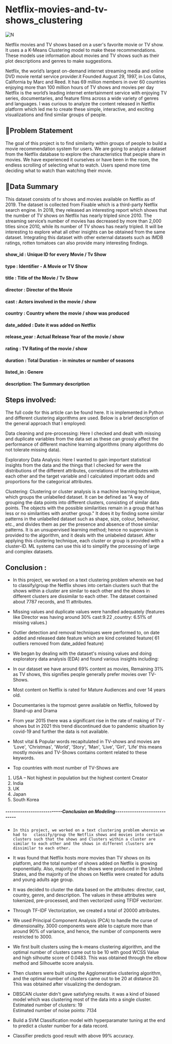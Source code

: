 # Netflix-movies-and-tv-shows_clustering

![N](https://user-images.githubusercontent.com/109894515/206646493-0092c3b0-5fa5-4dbd-a295-07a4f9528fb7.jpg)

Netflix movies and TV shows based on a user's favorite movie or TV show. It uses a a K-Means Clustering model to make these recommendations. These models use information about movies and TV shows such as their plot descriptions and genres to make suggestions.


Netflix, the world’s largest on-demand internet streaming media and online DVD movie rental service provider.it Founded August 29, 1997, in Los Gatos, California by Marc and Reed. It has 69 million members in over 60 countries enjoying more than 100 million hours of TV shows and movies per day Netflix is the world’s leading internet entertainment service with enjoying TV series, documentaries, and feature films across a wide variety of genres and languages. I was curious to analyze the content released in Netflix platform which led me to create these simple, interactive, and exciting visualizations and find similar groups of people.

## **📖Problem Statement**
The goal of this project is to find similarity within groups of people to build a movie recommendation system for users. We are going to analyze a dataset from the Netflix database to explore the characteristics that people share in movies. We have experienced it ourselves or have been in the room, the endless scrolling of selecting what to watch. Users spend more time deciding what to watch than watching their movie.

## **📖Data Summary**
This dataset consists of tv shows and movies available on Netflix as of 2019. The dataset is collected from Fixable which is a third-party Netflix search engine. In 2018, they released an interesting report which shows that the number of TV shows on Netflix has nearly tripled since 2010. The streaming service’s number of movies has decreased by more than 2,000 titles since 2010, while its number of TV shows has nearly tripled. It will be interesting to explore what all other insights can be obtained from the same dataset. Integrating this dataset with other external datasets such as IMDB ratings, rotten tomatoes can also provide many interesting findings.

   #### show_id : Unique ID for every Movie / Tv Show
    
  ####   type : Identifier - A Movie or TV Show
    
   #### title : Title of the Movie / Tv Show
    
   #### director : Director of the Movie
    
   #### cast : Actors involved in the movie / show
    
   #### country : Country where the movie / show was produced
    
   #### date_added : Date it was added on Netflix
    
   #### release_year : Actual Release Year of the movie / show
    
  ####  rating : TV Rating of the movie / show
    
  ####  duration : Total Duration - in minutes or number of seasons
    
  ####  listed_in : Genere
    
  ####  description: The Summary description
  
## Steps involved:

The full code for this article can be found here. It is implemented in Python and different clustering algorithms are used. Below is a brief description of the general approach that I employed:

Data cleaning and pre-processing: Here I checked and dealt with missing and duplicate variables from the data set as these can grossly affect the performance of different machine learning algorithms (many algorithms do not tolerate missing data).
    
 Exploratory Data Analysis: Here I wanted to gain important statistical insights from the data and the things that I checked for were the distributions of the different attributes, correlations of the attributes with each other and the target variable and I calculated important odds and proportions for the categorical attributes.
    
Clustering: Clustering or cluster analysis is a machine learning technique, which groups the unlabelled dataset. It can be defined as "A way of grouping the data points into different clusters, consisting of similar data points. The objects with the possible similarities remain in a group that has less or no similarities with another group." It does it by finding some similar patterns in the unlabelled dataset such as shape, size, colour, behaviour, etc., and divides them as per the presence and absence of those similar patterns. It is an unsupervised learning method; hence no supervision is provided to the algorithm, and it deals with the unlabeled dataset. After applying this clustering technique, each cluster or group is provided with a cluster-ID. ML systems can use this id to simplify the processing of large and complex datasets.

## Conclusion :

*  In this project, we worked on a text clustering problem wherein we had to classify/group the Netflix shows into certain clusters such that the shows within a cluster are similar to each other and the shows in different clusters are dissimilar to each other. The dataset contained about 7787 records, and 11 attributes. 

* Missing values and duplicate values were handled adequately (features like Director was having around 30% cast:9.22 ,country: 6.51% of missing values.)

* Outlier detection and removal techniques were performed to, on date added and released date feature which are kind corelated feature( 61 outliers removed from date_added feature)

*  We began by dealing with the dataset's missing values and doing exploratory 
data analysis (EDA) and found various insights including:


*   In our dataset we have around 69% content as movies, Remaining 31% as TV shows, this signifies people generally prefer movies over TV-Shows.
*	Most content on Netflix is rated for Mature Audiences and over 14 years old.
*	Documentaries  is the topmost genre available on Netflix, followed by Stand-up and Drama
*	From year 2015 there was a significant rise in the rate of making of TV -shows but in 2021 this trend discontinued due to pandemic situation by covid-19 and further the data is not available. 
*	Most vital & Popular words recapitulated in TV-shows and movies are ‘Love', 'Christmas', 'World', 'Story', 'Man', 'Live', 'Girl', 'Life’ this means mostly movies and TV-Shows contains content related to these keywords.
*	Top countries with most number of TV-Shows are 
1.	USA – Not highest in population but the highest content Creator
2.	India
3.	UK
4.	Japan
5.	South Korea


##### ---------------------------Conclusion on Modeling-----------------------------
*     In this project, we worked on a text clustering problem wherein we had to   classify/group the Netflix shows and movies into certain clusters such that the shows and Clusters within a cluster are similar to each other and the shows in different clusters are dissimilar to each other.

*  It was found that Netflix hosts more movies than TV shows on its platform, and the total number of shows added on Netflix is growing exponentially. Also, majority of the shows were produced in the United States, and the majority of the shows on Netflix were created for adults and young adults age group.  

*  It was decided to cluster the data based on the attributes: director, cast, country, genre, and description. The values in these attributes were tokenized, pre-processed, and then vectorized using TFIDF vectorizer. 

*  Through TF-IDF Vectorization, we created a total of 20000 attributes.
    
*    We used Principal Component Analysis (PCA) to handle the curse of dimensionality. 3000 components were able to capture more than around 90% of variance, and hence, the number of components were restricted to 3000. 

*  We first built clusters using the k-means clustering algorithm, and the optimal number of clusters came out to be 10 with good WCSS Value and high silhoutte score of 0.0483. This was obtained through the elbow method and Silhouette score analysis. 

*  Then clusters were built using the Agglomerative clustering algorithm, and the optimal number of clusters came out to be 20 at distance 20. This was obtained after visualizing the dendogram.  

* DBSCAN cluster didn't gave satisfying results. it was a kind of biased model which was clustering most of the data into a single cluster.
Estimated number of clusters: 19  
Estimated number of noise points: 7134

* Build a SVM Classification model with hyperparamater tuning at the end to predict a cluster number for a data record.

* Classifier predicts good result with above 99% accuracy.
